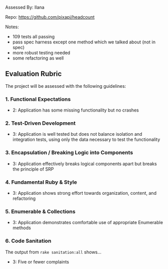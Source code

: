 Assessed By: Ilana

Repo: https://github.com/pixapi/headcount

Notes:
- 109 tests all passing
- pass spec harness except one method which we talked about (not in spec)
- more robust testing needed
- some refactoring as well

## Evaluation Rubric

The project will be assessed with the following guidelines:

### 1. Functional Expectations

* 2: Application has some missing functionality but no crashes

### 2. Test-Driven Development

* 3: Application is well tested but does not balance isolation and integration tests, using only the data necessary to test the functionality

### 3. Encapsulation / Breaking Logic into Components

* 3: Application effectively breaks logical components apart but breaks the principle of SRP

### 4. Fundamental Ruby & Style

* 3:  Application shows strong effort towards organization, content, and refactoring

### 5. Enumerable & Collections

* 3: Application demonstrates comfortable use of appropriate Enumerable methods

### 6. Code Sanitation

The output from `rake sanitation:all` shows...

* 3: Five or fewer complaints
